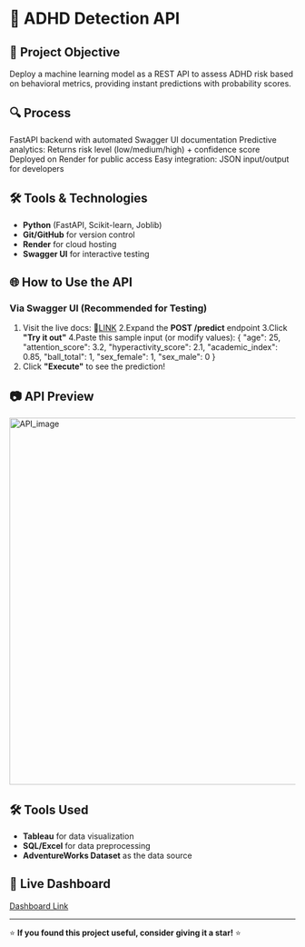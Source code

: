 # 🧠 ADHD Detection API

## 🚀 Project Objective
Deploy a machine learning model as a REST API to assess ADHD risk based on behavioral metrics, providing instant predictions with probability scores.

## 🔍 Process
FastAPI backend with automated Swagger UI documentation
Predictive analytics: Returns risk level (low/medium/high) + confidence score
Deployed on Render for public access
Easy integration: JSON input/output for developers

## 🛠️ Tools & Technologies
- **Python** (FastAPI, Scikit-learn, Joblib)
- **Git/GitHub** for version control
- **Render** for cloud hosting
- **Swagger UI** for interactive testing

## 🌐 How to Use the API
### Via Swagger UI (Recommended for Testing)
1. Visit the live docs: 🔗<a href="https://adhd-datascience-project.onrender.com/docs">LINK</a>
2.Expand the **POST /predict** endpoint
3.Click **"Try it out"**
4.Paste this sample input (or modify values):
{
  "age": 25,
  "attention_score": 3.2,
  "hyperactivity_score": 2.1,
  "academic_index": 0.85,
  "ball_total": 1,
  "sex_female": 1,
  "sex_male": 0
}
5. Click **"Execute"** to see the prediction!


## 📷 API Preview
  <img width="646" alt="API_image" src="(https://github.com/Arrayar/ADHD-API/tree/main/screenshots)" />


## 🛠️ Tools Used
- **Tableau** for data visualization
- **SQL/Excel** for data preprocessing
- **AdventureWorks Dataset** as the data source

## 🔗 Live Dashboard
<a href="https://public.tableau.com/views/Adventureworks_chinu/Dashboard1?:language=en-GB&:sid=&:redirect=auth&:display_count=n&:origin=viz_share_link">Dashboard Link</a> 

---
⭐ **If you found this project useful, consider giving it a star!** ⭐
